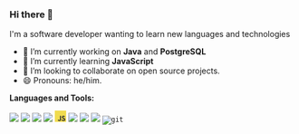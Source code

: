 ### Hi there 👋

I'm a software developer wanting to learn new languages and technologies

- 🔭 I’m currently working on **Java** and **PostgreSQL**
- 🌱 I’m currently learning **JavaScript**
- 🚀 I’m looking to collaborate on open source projects.
- 😄 Pronouns: he/him.

**Languages and Tools:**  

<code><img src="https://devicons.github.io/devicon/devicon.git/icons/html5/html5-original.svg" height="20"/></code>
<code><img src="https://devicons.github.io/devicon/devicon.git/icons/css3/css3-original.svg" height="20"/></code>
<code><img src="https://devicons.github.io/devicon/devicon.git/icons/bootstrap/bootstrap-plain.svg" height="20"/></code>
<code><img src="https://devicons.github.io/devicon/devicon.git/icons/sass/sass-original.svg" height="20"/></code>
<code><img height="20" src="https://raw.githubusercontent.com/github/explore/80688e429a7d4ef2fca1e82350fe8e3517d3494d/topics/javascript/javascript.png"></code>
<code><img src="https://devicons.github.io/devicon/devicon.git/icons/java/java-original.svg" height="20"/></code>
<code><img src="https://devicons.github.io/devicon/devicon.git/icons/postgresql/postgresql-original.svg" height="20"/></code>
<code><img height="20"  src="https://upload.wikimedia.org/wikipedia/commons/2/2d/Visual_Studio_Code_1.18_icon.svg"></code>
<code><img src="https://www.vectorlogo.zone/logos/git-scm/git-scm-icon.svg" alt="git" height="20"/> </code>
